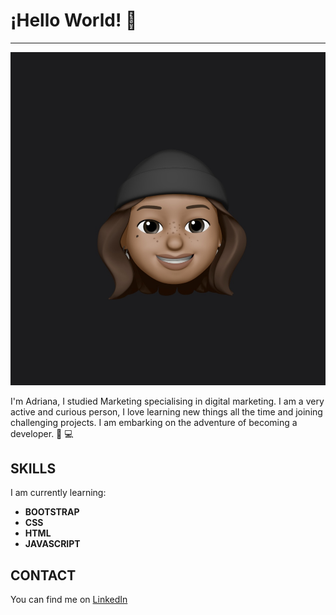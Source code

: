 # ¡Hello World! 👋 
***

![img emoji](/asset/IMG_9880.jpg)


I'm Adriana, I studied Marketing specialising in digital marketing. I am a very active and curious person, I love learning new things all the time and joining challenging projects. I am embarking on the adventure of becoming a developer. 🚀 💻

## SKILLS

I am currently learning:
* **BOOTSTRAP**
* **CSS**
* **HTML**
* **JAVASCRIPT**

## CONTACT

You can find me on [LinkedIn](https://www.linkedin.com/in/adriana-chiquito-proa%C3%B1o-064a6011b/)


